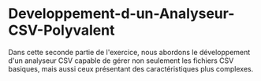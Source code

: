 # Developpement-d-un-Analyseur-CSV-Polyvalent
Dans cette seconde partie de l'exercice, nous abordons le développement d'un analyseur CSV capable de gérer non seulement les fichiers CSV basiques, mais aussi ceux présentant des caractéristiques plus complexes.
